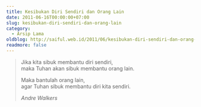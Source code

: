 ```yaml
---
title: Kesibukan Diri Sendiri dan Orang Lain
date: 2011-06-16T00:00:00+07:00
slug: kesibukan-diri-sendiri-dan-orang-lain
category:
  - Arsip Lama
oldblog: http://saiful.web.id/2011/06/kesibukan-diri-sendiri-dan-orang-lain/
readmore: false
---
```


> Jika kita sibuk membantu diri sendiri,<br>
> maka Tuhan akan sibuk membantu orang lain.
>
> Maka bantulah orang lain,<br>
> agar Tuhan sibuk membantu diri kita sendiri.
>
> <cite>Andre Walkers</cite>
